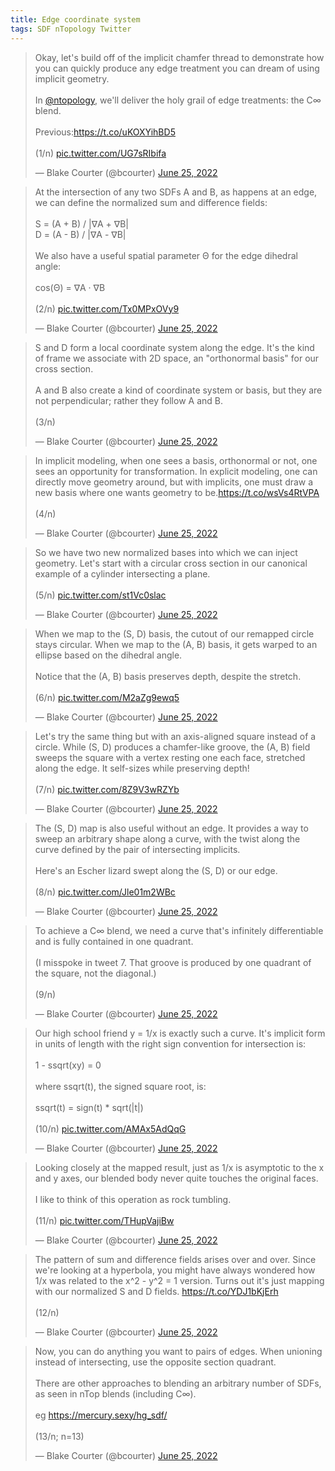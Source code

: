 ```yaml
---
title: Edge coordinate system
tags: SDF nTopology Twitter
---
```


<blockquote class="twitter-tweet" data-conversation="none" data-theme="dark"><p lang="en" dir="ltr">Okay, let&#39;s build off of the implicit chamfer thread to demonstrate how you can quickly produce any edge treatment you can dream of using implicit geometry. <br><br>In <a href="https://twitter.com/nTopology?ref_src=twsrc%5Etfw">@ntopology</a>, we&#39;ll deliver the holy grail of edge treatments: the C∞ blend.<br><br>Previous:<a href="https://t.co/uKOXYihBD5">https://t.co/uKOXYihBD5</a><br><br>(1/n) <a href="https://t.co/UG7sRIbifa">pic.twitter.com/UG7sRIbifa</a></p>&mdash; Blake Courter (@bcourter) <a href="https://twitter.com/bcourter/status/1540711798495531009?ref_src=twsrc%5Etfw">June 25, 2022</a></blockquote> <script async src="https://platform.twitter.com/widgets.js" charset="utf-8"></script>

<!--more-->

<blockquote class="twitter-tweet" data-conversation="none" data-theme="dark">At the intersection of any two SDFs A and B, as happens at an edge, we can define the normalized sum and difference fields:<br><br>S = (A + B) / |∇A + ∇B|<br>D = (A - B) / |∇A - ∇B|<br><br>We also have a useful spatial parameter Θ for the edge dihedral angle:<br><br>cos(Θ) = ∇A · ∇B<br><br>(2/n) <a href="https://t.co/Tx0MPxOVy9">pic.twitter.com/Tx0MPxOVy9</a></p>&mdash; Blake Courter (@bcourter) <a href="https://twitter.com/bcourter/status/1540715015996465159?ref_src=twsrc%5Etfw">June 25, 2022</a></blockquote> <script async src="https://platform.twitter.com/widgets.js" charset="utf-8"></script>

<blockquote class="twitter-tweet" data-conversation="none" data-theme="dark">S and D form a local coordinate system along the edge. It&#39;s the kind of frame we associate with 2D space, an &quot;orthonormal basis&quot; for our cross section.<br><br>A and B also create a kind of coordinate system or basis, but they are not perpendicular; rather they follow A and B. <br><br>(3/n)</p>&mdash; Blake Courter (@bcourter) <a href="https://twitter.com/bcourter/status/1540716765532934144?ref_src=twsrc%5Etfw">June 25, 2022</a></blockquote> <script async src="https://platform.twitter.com/widgets.js" charset="utf-8"></script>

<blockquote class="twitter-tweet" data-conversation="none" data-theme="dark">In implicit modeling, when one sees a basis, orthonormal or not, one sees an opportunity for transformation. In explicit modeling, one can directly move geometry around, but with implicits, one must draw a new basis where one wants geometry to be.<a href="https://t.co/wsVs4RtVPA">https://t.co/wsVs4RtVPA</a><br><br>(4/n)</p>&mdash; Blake Courter (@bcourter) <a href="https://twitter.com/bcourter/status/1540718595075735553?ref_src=twsrc%5Etfw">June 25, 2022</a></blockquote> <script async src="https://platform.twitter.com/widgets.js" charset="utf-8"></script>

<blockquote class="twitter-tweet" data-conversation="none" data-theme="dark">So we have two new normalized bases into which we can inject geometry. Let&#39;s start with a circular cross section in our canonical example of a cylinder intersecting a plane.<br><br>(5/n) <a href="https://t.co/st1Vc0slac">pic.twitter.com/st1Vc0slac</a></p>&mdash; Blake Courter (@bcourter) <a href="https://twitter.com/bcourter/status/1540720297917108225?ref_src=twsrc%5Etfw">June 25, 2022</a></blockquote> <script async src="https://platform.twitter.com/widgets.js" charset="utf-8"></script>

<blockquote class="twitter-tweet" data-conversation="none" data-theme="dark">When we map to the (S, D) basis, the cutout of our remapped circle stays circular. When we map to the (A, B) basis, it gets warped to an ellipse based on the dihedral angle.<br><br>Notice that the (A, B) basis preserves depth, despite the stretch.<br><br>(6/n) <a href="https://t.co/M2aZg9ewq5">pic.twitter.com/M2aZg9ewq5</a></p>&mdash; Blake Courter (@bcourter) <a href="https://twitter.com/bcourter/status/1540722319479386116?ref_src=twsrc%5Etfw">June 25, 2022</a></blockquote> <script async src="https://platform.twitter.com/widgets.js" charset="utf-8"></script>

<blockquote class="twitter-tweet" data-conversation="none" data-theme="dark">Let&#39;s try the same thing but with an axis-aligned square instead of a circle. While (S, D) produces a chamfer-like groove, the (A, B) field sweeps the square with a vertex resting one each face, stretched along the edge. It self-sizes while preserving depth!<br><br>(7/n) <a href="https://t.co/8Z9V3wRZYb">pic.twitter.com/8Z9V3wRZYb</a></p>&mdash; Blake Courter (@bcourter) <a href="https://twitter.com/bcourter/status/1540724446817931266?ref_src=twsrc%5Etfw">June 25, 2022</a></blockquote> <script async src="https://platform.twitter.com/widgets.js" charset="utf-8"></script>

<blockquote class="twitter-tweet" data-conversation="none" data-theme="dark">The (S, D) map is also useful without an edge. It provides a way to sweep an arbitrary shape along a curve, with the twist along the curve defined by the pair of intersecting implicits. <br><br>Here&#39;s an Escher lizard swept along the (S, D) or our edge.<br><br>(8/n) <a href="https://t.co/Jle01m2WBc">pic.twitter.com/Jle01m2WBc</a></p>&mdash; Blake Courter (@bcourter) <a href="https://twitter.com/bcourter/status/1540725109375246337?ref_src=twsrc%5Etfw">June 25, 2022</a></blockquote> <script async src="https://platform.twitter.com/widgets.js" charset="utf-8"></script>

<blockquote class="twitter-tweet" data-conversation="none" data-theme="dark">To achieve a C∞ blend, we need a curve that&#39;s infinitely differentiable and is fully contained in one quadrant. <br><br>(I misspoke in tweet 7. That groove is produced by one quadrant of the square, not the diagonal.)<br><br>(9/n)</p>&mdash; Blake Courter (@bcourter) <a href="https://twitter.com/bcourter/status/1540726566619123712?ref_src=twsrc%5Etfw">June 25, 2022</a></blockquote> <script async src="https://platform.twitter.com/widgets.js" charset="utf-8"></script>

<blockquote class="twitter-tweet" data-conversation="none" data-theme="dark">Our high school friend y = 1/x is exactly such a curve. It&#39;s implicit form in units of length with the right sign convention for intersection is:<br><br>1 - ssqrt(xy) = 0<br><br>where ssqrt(t), the signed square root, is:<br><br>ssqrt(t) = sign(t) * sqrt(|t|)<br><br>(10/n) <a href="https://t.co/AMAx5AdQqG">pic.twitter.com/AMAx5AdQqG</a></p>&mdash; Blake Courter (@bcourter) <a href="https://twitter.com/bcourter/status/1540728703474442240?ref_src=twsrc%5Etfw">June 25, 2022</a></blockquote> <script async src="https://platform.twitter.com/widgets.js" charset="utf-8"></script>

<blockquote class="twitter-tweet" data-conversation="none" data-theme="dark">Looking closely at the mapped result, just as 1/x is asymptotic to the x and y axes, our blended body never quite touches the original faces. <br><br>I like to think of this operation as rock tumbling.<br><br>(11/n) <a href="https://t.co/THupVajiBw">pic.twitter.com/THupVajiBw</a></p>&mdash; Blake Courter (@bcourter) <a href="https://twitter.com/bcourter/status/1540731192009363457?ref_src=twsrc%5Etfw">June 25, 2022</a></blockquote> <script async src="https://platform.twitter.com/widgets.js" charset="utf-8"></script>

<blockquote class="twitter-tweet" data-conversation="none" data-theme="dark">The pattern of sum and difference fields arises over and over. Since we&#39;re looking at a hyperbola, you might have always wondered how 1/x was related to the x^2 - y^2 = 1 version. Turns out it&#39;s just mapping with our normalized S and D fields. <a href="https://t.co/YDJ1bKjErh">https://t.co/YDJ1bKjErh</a><br><br>(12/n)</p>&mdash; Blake Courter (@bcourter) <a href="https://twitter.com/bcourter/status/1540733908593041409?ref_src=twsrc%5Etfw">June 25, 2022</a></blockquote> <script async src="https://platform.twitter.com/widgets.js" charset="utf-8"></script>

<blockquote class="twitter-tweet" data-conversation="none" data-theme="dark">Now, you can do anything you want to pairs of edges.  When unioning instead of intersecting, use the opposite section quadrant. <br><br> There are other approaches to blending an arbitrary number of SDFs, as seen in nTop blends (including C∞). <br><br> eg <a href="https://mercury.sexy/hg_sdf/">https://mercury.sexy/hg_sdf/</a> <br><br> (13/n; n=13)</p>&mdash; Blake Courter (@bcourter) <a href="https://twitter.com/bcourter/status/1540734312600850434?ref_src=twsrc">June 25, 2022</a></blockquote> <script async src="https://platform.twitter.com/widgets.js" charset="utf-8"></script>

